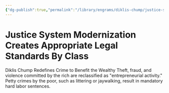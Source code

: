 ```yaml
---
{"dg-publish":true,"permalink":"/library/engrams/diklis-chump/justice-system-modernization-creates-appropriate-legal-standards-by-class/","tags":["DC/Aristocracy","DC/AS5"]}
---
```


# Justice System Modernization Creates Appropriate Legal Standards By Class
Diklis Chump Redefines Crime to Benefit the Wealthy
Theft, fraud, and violence committed by the rich are reclassified as "entrepreneurial activity."  
Petty crimes by the poor, such as littering or jaywalking, result in mandatory hard labor sentences.
